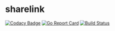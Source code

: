 # sharelink

[![Codacy Badge](https://api.codacy.com/project/badge/Grade/ba453dd1e5134cb894805a31a7fb255e)](https://www.codacy.com/app/skar404/sharelink?utm_source=github.com&amp;utm_medium=referral&amp;utm_content=skar404/sharelink&amp;utm_campaign=Badge_Grade)
[![Go Report Card](https://goreportcard.com/badge/github.com/skar404/sharelink)](https://goreportcard.com/report/github.com/skar404/sharelink)
[![Build Status](https://cloud.drone.io/api/badges/skar404/sharelink/status.svg)](https://cloud.drone.io/skar404/sharelink)
